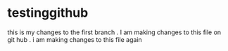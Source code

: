 # testinggithub

this is my changes to the first branch . I am making changes to this file on git hub .
 i am making changes to this file again
